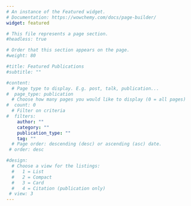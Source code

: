 ```yaml
---
# An instance of the Featured widget.
# Documentation: https://wowchemy.com/docs/page-builder/
widget: featured

# This file represents a page section.
#headless: true

# Order that this section appears on the page.
#weight: 80

#title: Featured Publications
#subtitle: ""

#content:
  # Page type to display. E.g. post, talk, publication...
#  page_type: publication
  # Choose how many pages you would like to display (0 = all pages)
#  count: 0
  # Filter on criteria
#  filters:
    author: ""
    category: ""
    publication_type: ""
    tag: ""
  # Page order: descending (desc) or ascending (asc) date.
 # order: desc

#design:
  # Choose a view for the listings:
  #   1 = List
  #   2 = Compact
  #   3 = Card
  #   4 = Citation (publication only)
 # view: 3
---
```

